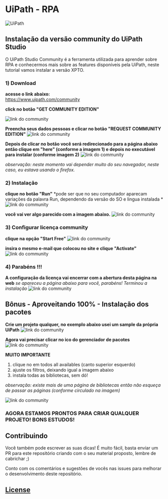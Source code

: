 # UiPath - RPA


![UiPath](/assets/images/uipath-logo.png)


## Instalação da versão community do UiPath Studio

O UiPath Studio Community é a ferramenta utilizada para aprender sobre RPA e conhecermos mais sobre as features disponíveis pela UiPath, neste tutorial vamos instalar a versão XPTO.


### 1) Download


**acesse o link abaixo:**   
 https://www.uipath.com/community

**click no botão "GET COMMUNITY EDITION"**

![link do community](../assets/install-uipathcomunity/images/printscreen01.png)


**Preencha seus dados pessoas e clicar no botão "REQUEST COMMUNITY EDITION"**
![link do community](../assets/install-uipathcomunity/images/printscreen02.png)

**Depois de clicar no botão você será redirecionado para a página abaixo então clique em "here" (conforme a imagem 1) e depois no executável para instalar (conforme imagem 2)**
![link do community](../assets/install-uipathcomunity/images/printscreen03.png)

*observação: neste momento vai depender muito do seu navegador, neste caso, eu estava usando o firefox.*




### 2) Instalação



**clique no botão "Run"**
*pode ser que no seu computador aparecam variações da palavra Run, dependendo da versão do SO e lingua instalada *
![link do community](../assets/install-uipathcomunity/images/printscreen04.png)




**você vai ver algo parecido com a imagem abaixo.**
![link do community](../assets/install-uipathcomunity/images/printscreen05.png)



### 3) Configurar licença community


**clique na opção "Start Free"**
![link do community](../assets/install-uipathcomunity/images/printscreen06.png)


**insira o mesmo e-mail que colocou no site e clique "Activate"**
![link do community](../assets/install-uipathcomunity/images/printscreen07.png)


### 4) Parabéns !!!


**A configuração da licença vai encerrar com a abertura desta página na web**
*se apareceu a página abaixo para você, parabéns! Terminou a instalação*
![link do community](../assets/install-uipathcomunity/images/printscreen08.png)



## Bônus - Aproveitando 100% - Instalação dos pacotes


**Crie um projeto qualquer, no exemplo abaixo usei um sample da própria UiPath**
![link do community](../assets/install-uipathcomunity/images/printscreen09.png)


**Agora vai precisar clicar no ico do gerenciador de pacotes**
![link do community](../assets/install-uipathcomunity/images/printscreen10.png)


**MUITO IMPORTANTE** 
1) clique no em todos all availables (canto superior esquerdo)
2) ajuste os filtros, deixando igual a imagem abaixo
3) instala todas as bibliotecas, sem dó!

*observação: existe mais de uma página de bibliotecas então não esqueça de passar as páginas (conforme circulado na imagem)*

![link do community](../assets/install-uipathcomunity/images/printscreen11.png)




### AGORA ESTAMOS PRONTOS PARA CRIAR QUALQUER PROJETO! BONS ESTUDOS!






## Contribuindo

Você também pode escrever as suas dicas! É muito fácil, basta enviar um PR para este repositório criando com o seu material proposto, lembre de cabrichar ;) 

Conto com os comentários e sugestões de vocês nas issues para melhorar o desenvolvimento deste repositório. 



## [License](https://github.com/weblank/UiPath-Brasil/blob/master/LICENSE) 
